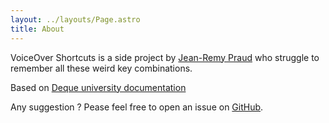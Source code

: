 ```yaml
---
layout: ../layouts/Page.astro
title: About
---
```


VoiceOver Shortcuts is a side project by [Jean-Remy Praud](http://www.jeanremypraud.com) who struggle to
remember all these weird key combinations.

Based on [Deque university documentation](https://dequeuniversity.com/screenreaders/voiceover-keyboard-shortcuts)

Any suggestion ? Pease feel free to open an issue on [GitHub](https://github.com/jeanremy/voiceover_shrtcuts).
